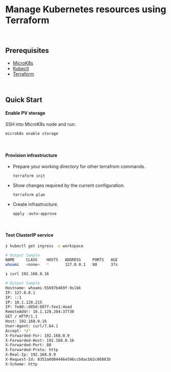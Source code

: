 # Manage Kubernetes resources using Terraform

<br/>

## Prerequisites

- [MicroK8s](https://microk8s.io/)
- [Kubectl](https://kubernetes.io/docs/tasks/tools/)
- [Terraform](https://www.terraform.io/downloads.html)

<br/>

## Quick Start


#### Enable PV storage

SSH into MicroK8s node and run:

```bash
microk8s enable storage
```

<br/>

#### Provision infrastructure

- Prepare your working directory for other terrafrom commands.

  ```
  terraform init
  ```

- Show changes required by the current configuration.

  ```
  terraform plan
  ```

- Create infrastructure.

  ```
  apply -auto-approve
  ```

<br/>

#### Test ClusterIP service

```bash
❯ kubectl get ingress -n workspace

# Output Sample
NAME     CLASS    HOSTS   ADDRESS     PORTS   AGE
whoami   <none>   *       127.0.0.1   80      37s
```

```bash
❯ curl 192.168.0.16

# Output Sample
Hostname: whoami-55697b469f-9slbk
IP: 127.0.0.1
IP: ::1
IP: 10.1.128.215
IP: fe80::d05d:68ff:fee1:4ead
RemoteAddr: 10.1.128.204:37730
GET / HTTP/1.1
Host: 192.168.0.16
User-Agent: curl/7.64.1
Accept: */*
X-Forwarded-For: 192.168.0.9
X-Forwarded-Host: 192.168.0.16
X-Forwarded-Port: 80
X-Forwarded-Proto: http
X-Real-Ip: 192.168.0.9
X-Request-Id: 8352a0d04446e596ccb0acbb2c86883b
X-Scheme: http
```

